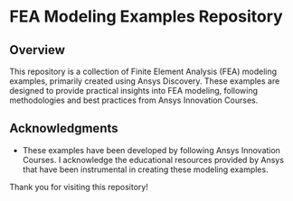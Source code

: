 # FEA Modeling Examples Repository

## Overview
This repository is a collection of Finite Element Analysis (FEA) modeling examples, primarily created using Ansys Discovery. These examples are designed to provide practical insights into FEA modeling, following methodologies and best practices from Ansys Innovation Courses.

## Acknowledgments
- These examples have been developed by following Ansys Innovation Courses. I acknowledge the educational resources provided by Ansys that have been instrumental in creating these modeling examples.


Thank you for visiting this repository!
